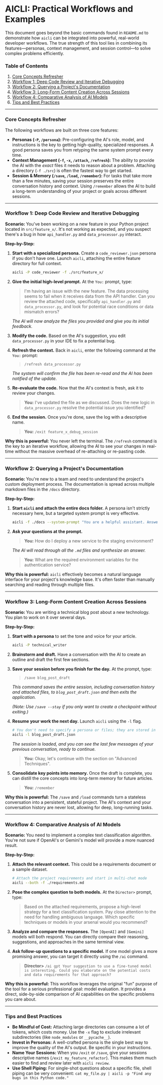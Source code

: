# AICLI: Practical Workflows and Examples

This document goes beyond the basic commands found in `README.md` to demonstrate how `aicli` can be integrated into powerful, real-world developer workflows. The true strength of this tool lies in combining its features—personas, context management, and session control—to solve complex problems efficiently.

### Table of Contents
1.  [Core Concepts Refresher](#core-concepts-refresher)
2.  [Workflow 1: Deep Code Review and Iterative Debugging](#workflow-1-deep-code-review-and-iterative-debugging)
3.  [Workflow 2: Querying a Project's Documentation](#workflow-2-querying-a-projects-documentation)
4.  [Workflow 3: Long-Form Content Creation Across Sessions](#workflow-3-long-form-content-creation-across-sessions)
5.  [Workflow 4: Comparative Analysis of AI Models](#workflow-4-comparative-analysis-of-ai-models)
6.  [Tips and Best Practices](#tips-and-best-practices)

---

### Core Concepts Refresher

The following workflows are built on three core features:

*   **Personas (`-P`, `/persona`):** Pre-configuring the AI's role, model, and instructions is the key to getting high-quality, specialized responses. A good persona saves you from retyping the same system prompt every time.
*   **Context Management (`-f`, `-x`, `/attach`, `/refresh`):** The ability to provide the AI with the *exact* files it needs to reason about a problem. Attaching a directory (`-f ./src`) is often the fastest way to get started.
*   **Session & Memory (`/save`, `/load`, `/remember`):** For tasks that take more than a few minutes, saving your session preserves the entire conversation history and context. Using `/remember` allows the AI to build a long-term understanding of your project or goals across different sessions.

---

### Workflow 1: Deep Code Review and Iterative Debugging

**Scenario:** You've been working on a new feature in your Python project located in `src/feature_x/`. It's not working as expected, and you suspect there's a bug in how `api_handler.py` and `data_processor.py` interact.

**Step-by-Step:**

1.  **Start with a specialized persona.** Create a `code_reviewer.json` persona if you don't have one. Launch `aicli`, attaching the entire feature directory for full context.

    ```bash
    aicli -P code_reviewer -f ./src/feature_x/
    ```

2.  **Give the initial high-level prompt.** At the `You:` prompt, type:

    > I'm having an issue with the new feature. The data processing seems to fail when it receives data from the API handler. Can you review the attached code, specifically `api_handler.py` and `data_processor.py`, and look for potential race conditions or data mismatch errors?

    *The AI will now analyze the files you provided and give you its initial feedback.*

3.  **Modify the code.** Based on the AI's suggestion, you edit `data_processor.py` in your IDE to fix a potential bug.

4.  **Refresh the context.** Back in `aicli`, enter the following command at the `You:` prompt:

    > `/refresh data_processor.py`

    *The system will confirm the file has been re-read and the AI has been notified of the update.*

5.  **Re-evaluate the code.** Now that the AI's context is fresh, ask it to review your changes.

    > **You:** I've updated the file as we discussed. Does the new logic in `data_processor.py` resolve the potential issue you identified?

6.  **End the session.** Once you're done, save the log with a descriptive name.

    > **You:** `/exit feature_x_debug_session`

**Why this is powerful:** You never left the terminal. The `/refresh` command is the key to an iterative workflow, allowing the AI to see your changes in real-time without the massive overhead of re-attaching or re-pasting code.

---

### Workflow 2: Querying a Project's Documentation

**Scenario:** You're new to a team and need to understand the project's custom deployment process. The documentation is spread across multiple markdown files in the `/docs` directory.

**Step-by-Step:**

1.  **Start `aicli` and attach the entire docs folder.** A persona isn't strictly necessary here, but a targeted system prompt is very effective.

    ```bash
    aicli -f ./docs --system-prompt "You are a helpful assistant. Answer questions based *only* on the attached files. If the answer is not in the files, say so."
    ```

2.  **Ask your questions at the prompt.**

    > **You:** How do I deploy a new service to the staging environment?

    *The AI will read through all the `.md` files and synthesize an answer.*

    > **You:** What are the required environment variables for the authentication service?

**Why this is powerful:** `aicli` effectively becomes a natural language interface for your project's knowledge base. It's often faster than manually searching and reading through multiple files.

---

### Workflow 3: Long-Form Content Creation Across Sessions

**Scenario:** You are writing a technical blog post about a new technology. You plan to work on it over several days.

**Step-by-Step:**

1.  **Start with a persona** to set the tone and voice for your article.

    ```bash
    aicli -P technical_writer
    ```

2.  **Brainstorm and draft.** Have a conversation with the AI to create an outline and draft the first few sections.

3.  **Save your session before you finish for the day.** At the prompt, type:

    > `/save blog_post_draft`

    *This command saves the entire session, including conversation history and attached files, to `blog_post_draft.json` and then exits the application.*

    *(Note: Use `/save --stay` if you only want to create a checkpoint without exiting.)*

4.  **Resume your work the next day.** Launch `aicli` using the `-l` flag.

    ```bash
    # You don't need to specify a persona or files; they are stored in the session.
    aicli -l blog_post_draft.json
    ```

    *The session is loaded, and you can see the last few messages of your previous conversation, ready to continue.*

    > **You:** Okay, let's continue with the section on "Advanced Techniques".

5.  **Consolidate key points into memory.** Once the draft is complete, you can distill the core concepts into long-term memory for future articles.

    > **You:** `/remember`

**Why this is powerful:** The `/save` and `/load` commands turn a stateless conversation into a persistent, stateful project. The AI's context and your conversation history are never lost, allowing for deep, long-running tasks.

---

### Workflow 4: Comparative Analysis of AI Models

**Scenario:** You need to implement a complex text classification algorithm. You're not sure if OpenAI's or Gemini's model will provide a more nuanced result.

**Step-by-Step:**

1.  **Attach the relevant context.** This could be a requirements document or a sample dataset.

    ```bash
    # Attach the project requirements and start in multi-chat mode
    aicli --both -f ./requirements.md
    ```

2.  **Pose the complex question to both models.** At the `Director>` prompt, type:

    > Based on the attached requirements, propose a high-level strategy for a text classification system. Pay close attention to the need for handling ambiguous language. Which specific techniques or models in your arsenal would you recommend?

3.  **Analyze and compare the responses.** The `[OpenAI]` and `[Gemini]` models will both respond. You can directly compare their reasoning, suggestions, and approaches in the same terminal view.

4.  **Ask follow-up questions to a specific model.** If one model gives a more promising answer, you can target it directly using the `/ai` command.

    > **Director>** `/ai gpt Your suggestion to use a fine-tuned model is interesting. Could you elaborate on the potential costs and data requirements for that approach?`

**Why this is powerful:** This workflow leverages the original "fun" purpose of the tool for a serious professional goal: model evaluation. It provides a direct, side-by-side comparison of AI capabilities on the specific problems you care about.

---

### Tips and Best Practices

*   **Be Mindful of Cost:** Attaching large directories can consume a lot of tokens, which costs money. Use the `-x` flag to exclude irrelevant subdirectories (like `node_modules` or `__pycache__`).
*   **Invest in Personas:** A well-crafted persona is the single best way to improve the quality of the AI's output. Be specific in your instructions.
*   **Name Your Sessions:** When you `/exit` or `/save`, give your sessions descriptive names (`/exit my_feature_refactor`). This makes them much easier to find and review later with `aicli review`.
*   **Use Shell Piping:** For single-shot questions about a specific file, shell piping can be very convenient: `cat my_file.py | aicli -p "Find any bugs in this Python code."`
